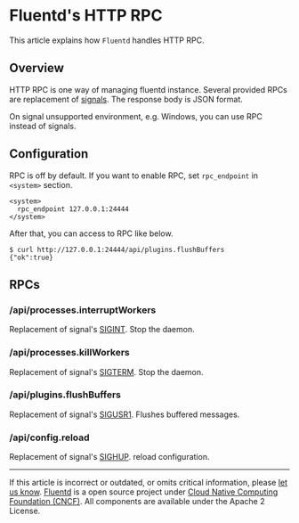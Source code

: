 Fluentd's HTTP RPC
==================

This article explains how `Fluentd` handles HTTP RPC.


Overview
--------

HTTP RPC is one way of managing fluentd instance. Several provided RPCs
are replacement of [signals](/articles/signals.md). The response body is JSON format.

On signal unsupported environment, e.g. Windows, you can use RPC instead
of signals.

Configuration
-------------

RPC is off by default. If you want to enable RPC, set `rpc_endpoint` in
`<system>` section.

``` {.CodeRay}
<system>
  rpc_endpoint 127.0.0.1:24444
</system>
```

After that, you can access to RPC like below.

``` {.CodeRay}
$ curl http://127.0.0.1:24444/api/plugins.flushBuffers
{"ok":true}
```

RPCs
----

### /api/processes.interruptWorkers

Replacement of signal's [SIGINT](signals#sigint-or-sigterm). Stop the
daemon.

### /api/processes.killWorkers

Replacement of signal's [SIGTERM](signals#sigint-or-sigterm). Stop the
daemon.

### /api/plugins.flushBuffers

Replacement of signal's [SIGUSR1](signals#sigusr1). Flushes buffered
messages.

### /api/config.reload

Replacement of signal's [SIGHUP](signals#sighup). reload configuration.


------------------------------------------------------------------------

If this article is incorrect or outdated, or omits critical information,
please [let us know](https://github.com/fluent/fluentd-docs/issues?state=open).
[Fluentd](http://www.fluentd.org/) is a open source project under [Cloud
Native Computing Foundation (CNCF)](https://cncf.io/). All components
are available under the Apache 2 License.
